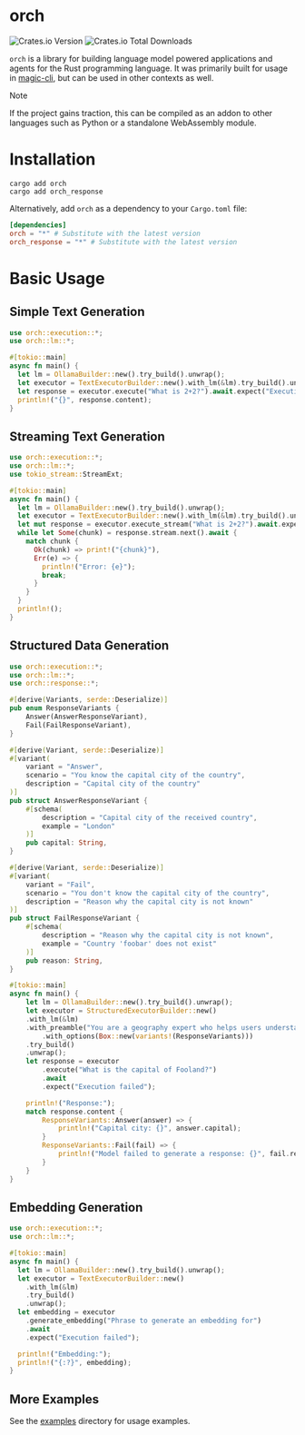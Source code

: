 # orch

![Crates.io Version](https://img.shields.io/crates/v/orch?link=https%3A%2F%2Fcrates.io%2Fcrates%2Forch)
![Crates.io Total Downloads](https://img.shields.io/crates/d/orch?link=https%3A%2F%2Fcrates.io%2Fcrates%2Forch)

`orch` is a library for building language model powered applications and agents for the Rust programming language.
It was primarily built for usage in [magic-cli](https://github.com/guywaldman/magic-cli), but can be used in other contexts as well.

> [!NOTE]
>
> If the project gains traction, this can be compiled as an addon to other languages such as Python or a standalone WebAssembly module.

# Installation

```shell
cargo add orch
cargo add orch_response
```

Alternatively, add `orch` as a dependency to your `Cargo.toml` file:

```toml
[dependencies]
orch = "*" # Substitute with the latest version
orch_response = "*" # Substitute with the latest version
```

# Basic Usage

## Simple Text Generation

```rust no_run
use orch::execution::*;
use orch::lm::*;

#[tokio::main]
async fn main() {
  let lm = OllamaBuilder::new().try_build().unwrap();
  let executor = TextExecutorBuilder::new().with_lm(&lm).try_build().unwrap();
  let response = executor.execute("What is 2+2?").await.expect("Execution failed");
  println!("{}", response.content);
}
```

## Streaming Text Generation

```rust no_run
use orch::execution::*;
use orch::lm::*;
use tokio_stream::StreamExt;

#[tokio::main]
async fn main() {
  let lm = OllamaBuilder::new().try_build().unwrap();
  let executor = TextExecutorBuilder::new().with_lm(&lm).try_build().unwrap();
  let mut response = executor.execute_stream("What is 2+2?").await.expect("Execution failed");
  while let Some(chunk) = response.stream.next().await {
    match chunk {
      Ok(chunk) => print!("{chunk}"),
      Err(e) => {
        println!("Error: {e}");
        break;
      }
    }
  }
  println!();
}
```

## Structured Data Generation

```rust no_run
use orch::execution::*;
use orch::lm::*;
use orch::response::*;

#[derive(Variants, serde::Deserialize)]
pub enum ResponseVariants {
    Answer(AnswerResponseVariant),
    Fail(FailResponseVariant),
}

#[derive(Variant, serde::Deserialize)]
#[variant(
    variant = "Answer",
    scenario = "You know the capital city of the country",
    description = "Capital city of the country"
)]
pub struct AnswerResponseVariant {
    #[schema(
        description = "Capital city of the received country",
        example = "London"
    )]
    pub capital: String,
}

#[derive(Variant, serde::Deserialize)]
#[variant(
    variant = "Fail",
    scenario = "You don't know the capital city of the country",
    description = "Reason why the capital city is not known"
)]
pub struct FailResponseVariant {
    #[schema(
        description = "Reason why the capital city is not known",
        example = "Country 'foobar' does not exist"
    )]
    pub reason: String,
}

#[tokio::main]
async fn main() {
    let lm = OllamaBuilder::new().try_build().unwrap();
    let executor = StructuredExecutorBuilder::new()
    .with_lm(&lm)
    .with_preamble("You are a geography expert who helps users understand the capital city of countries around the world.")
		.with_options(Box::new(variants!(ResponseVariants)))
    .try_build()
    .unwrap();
    let response = executor
        .execute("What is the capital of Fooland?")
        .await
        .expect("Execution failed");

    println!("Response:");
    match response.content {
        ResponseVariants::Answer(answer) => {
            println!("Capital city: {}", answer.capital);
        }
        ResponseVariants::Fail(fail) => {
            println!("Model failed to generate a response: {}", fail.reason);
        }
    }
}
```

## Embedding Generation

```rust no_run
use orch::execution::*;
use orch::lm::*;

#[tokio::main]
async fn main() {
  let lm = OllamaBuilder::new().try_build().unwrap();
  let executor = TextExecutorBuilder::new()
    .with_lm(&lm)
    .try_build()
    .unwrap();
  let embedding = executor
    .generate_embedding("Phrase to generate an embedding for")
    .await
    .expect("Execution failed");

  println!("Embedding:");
  println!("{:?}", embedding);
}
```

## More Examples

See the [examples](https://github.com/guywaldman/orch/tree/main/core/examples) directory for usage examples.
